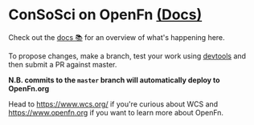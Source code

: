 # ConSoSci on OpenFn [(Docs)](https://openfn.github.io/wcs/)

Check out the [docs 📚](https://openfn.github.io/consosci/) for an overview of what's
happening here.

To propose changes, make a branch, test your work using
[devtools](https://openfn.github.io/devtools/) and then submit a PR against
master.

**N.B. commits to the `master` branch will automatically deploy to OpenFn.org**

Head to https://www.wcs.org/ if you're curious about WCS and
https://www.openfn.org if you want to learn more about OpenFn.
